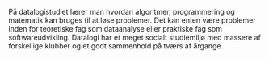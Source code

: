 På datalogistudiet lærer man hvordan algoritmer, programmering og matematik 
kan bruges til at løse problemer. Det kan enten være problemer inden for 
teoretiske fag som dataanalyse eller praktiske fag som softwareudvikling.
Datalogi har et meget socialt studiemiljø med massere af forskellige klubber
og et godt sammenhold på tværs af årgange.

